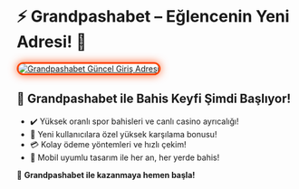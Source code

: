 <h1>⚡ Grandpashabet – Eğlencenin Yeni Adresi! 🎰</h1>

<a href="https://cutt.ly/GrandSosyal" title="Grandpashabet Güncel Giriş Adresi">
  <img src="https://i.ibb.co/BtMhhf6/g-venligiris.jpg" alt="Grandpashabet Güncel Giriş Adresi" style="max-width: 100%; border: 3px solid #ff4500; border-radius: 15px; box-shadow: 0px 0px 15px rgba(255, 69, 0, 0.8);">
</a>

<h2>🚀 Grandpashabet ile Bahis Keyfi Şimdi Başlıyor!</h2>
<ul>
  <li>✔️ Yüksek oranlı spor bahisleri ve canlı casino ayrıcalığı!</li>
  <li>🎁 Yeni kullanıcılara özel yüksek karşılama bonusu!</li>
  <li>💳 Kolay ödeme yöntemleri ve hızlı çekim!</li>
  <li>📱 Mobil uyumlu tasarım ile her an, her yerde bahis!</li>
</ul>

<p>🎉 <strong>Grandpashabet ile kazanmaya hemen başla!</strong></p>

<meta name="description" content="Grandpashabet ile spor ve casino deneyimini zirvede yaşayın. Güncel giriş adresiyle anında erişim sağlayın!">
